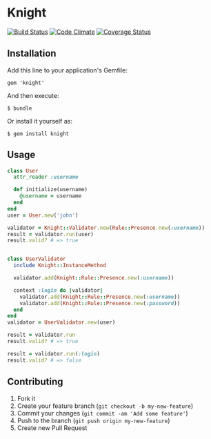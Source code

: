 # Knight

[![Build Status](https://travis-ci.org/handiwiguna/knight.png?branch=master)](https://travis-ci.org/handiwiguna/knight)
[![Code Climate](https://codeclimate.com/github/handiwiguna/knight.png)](https://codeclimate.com/github/handiwiguna/knight)
[![Coverage Status](https://coveralls.io/repos/handiwiguna/knight/badge.png?branch=master)](https://coveralls.io/r/handiwiguna/knight)

## Installation

Add this line to your application's Gemfile:

    gem 'knight'

And then execute:

    $ bundle

Or install it yourself as:

    $ gem install knight

## Usage

```ruby
class User
  attr_reader :username

  def initialize(username)
    @username = username
  end
end
user = User.new('john')

validator = Knight::Validator.new(Rule::Presence.new(:username))
result = validator.run(user)
result.valid? # => true


class UserValidator
  include Knight::InstanceMethod

  validator.add(Knight::Rule::Presence.new(:username))

  context :login do |validator|
    validator.add(Knight::Rule::Presence.new(:username))
    validator.add(Knight::Rule::Presence.new(:password))
  end
end
validator = UserValidator.new(user)

result = validator.run
result.valid? # => true

result = validator.run(:login)
result.valid? # => false
```

## Contributing

1. Fork it
2. Create your feature branch (`git checkout -b my-new-feature`)
3. Commit your changes (`git commit -am 'Add some feature'`)
4. Push to the branch (`git push origin my-new-feature`)
5. Create new Pull Request
